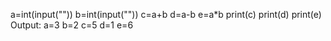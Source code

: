 
a=int(input(""))
b=int(input(""))
c=a+b
d=a-b
e=a*b
print(c)
print(d)
print(e)
Output:
a=3
b=2
c=5
d=1
e=6
